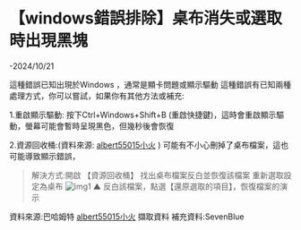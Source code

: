 # 【windows錯誤排除】桌布消失或選取時出現黑塊
   -2024/10/21

這種錯誤已知出現於Windows ，通常是顯卡問題或顯示驅動
這種錯誤有已知兩種處理方式，你可以嘗試，如果你有其他方法或補充:

1.重啟顯示驅動: 按下Ctrl+Windows+Shift+B (重啟快捷鍵)，這時會重啟顯示驅動，螢幕可能會暫時呈現黑色，但幾秒後會恢復

2.資源回收桶:(資料來源: [albert55015小火](https://home.gamer.com.tw/profile/index.php?owner=albert55015) ) 可能有不小心刪掉了桌布檔案，這也可能導致顯示錯誤，
>解決方式:開啟 【資源回收桶】
>找出桌布檔案反白並恢復該檔案
>重新選取設定為桌布
>![img1](https://blogger.googleusercontent.com/img/b/R29vZ2xl/AVvXsEjEGkpSARKUw9A6Za7A880ch3jiR2MwSyngb0Lu9Xm1z76yuhPyGL9KwRBBUAdwewi_L5iee_yywYljeud1hHPsEZq6OZrUNTQhqV6N7WXiuK1IjCSyOXUsB2D7mUwciox3g7Kzp-q7QXsNS1OGjcXaeTLcCxJKt9LjU38rcm1c9xX58J5xuGgwUJCSUoUd/w723-h206/%E6%BC%94%E7%A4%BA%E7%95%AB%E9%9D%A2.png)
>▲ 反白該檔案，點選【還原選取的項目】，恢復檔案的演示

資料來源:巴哈姆特 [albert55015小火](https://home.gamer.com.tw/profile/index.php?owner=albert55015) 擷取資料  補充資料:SevenBlue
